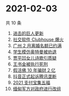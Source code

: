 # 2021-02-03

共 10 条

<!-- BEGIN -->
<!-- 最后更新时间 Wed Feb 03 2021 08:55:15 GMT+0800 (CST) -->
1. [进击的巨人更新](https://www.zhihu.com/search?q=进击的巨人)
1. [社交软件 Clubhouse 爆火](https://www.zhihu.com/search?q=clubhouse)
1. [广州 2 月离婚名额已约满](https://www.zhihu.com/search?q=预约离婚)
1. [学生模仿奥特曼被劝退](https://www.zhihu.com/search?q=学生模仿奥特曼)
1. [贾平凹女儿诗歌引质疑](https://www.zhihu.com/search?q=贾平凹女儿)
1. [王书金被执行死刑](https://www.zhihu.com/search?q=王书金)
1. [假活佛 10 年骗财 2 亿](https://www.zhihu.com/search?q=假活佛)
1. [抖音正式起诉腾讯垄断](https://www.zhihu.com/search?q=抖音起诉腾讯)
1. [2021 支付宝集五福](https://www.zhihu.com/search?q=支付宝五福)
1. [缅甸军方对政府进行改组](https://www.zhihu.com/search?q=缅甸军方)
<!-- END -->
